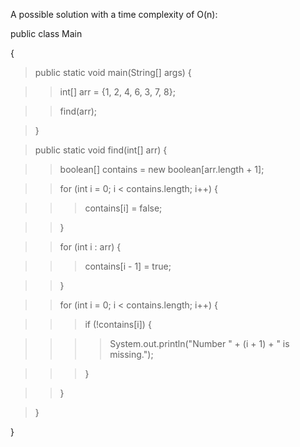 A possible solution with a time complexity of O(n):

public class Main

{

>public static void main(String\[\] args) {

>>int\[\] arr = {1, 2, 4, 6, 3, 7, 8};

>>find(arr);

>}

>public static void find(int\[\] arr) {

>>boolean\[\] contains = new boolean\[arr.length + 1\];

>>for (int i = 0; i \< contains.length; i++) {

>>>contains\[i\] = false;

>>}

>>for (int i : arr) {

>>>contains\[i - 1\] = true;

>>}

>>for (int i = 0; i \< contains.length; i++) {

>>>if (!contains\[i\]) {

>>>>System.out.println(\"Number \" + (i + 1) + \" is missing.\");

>>>}

>>}

>}

}
